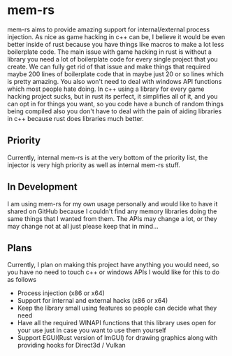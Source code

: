 # mem-rs
mem-rs aims to provide amazing support for internal/external process injection. As nice as game hacking in c++ can be, 
I believe it would be even better inside of rust because you have things like macros to make a lot less boilerplate code.
The main issue with game hacking in rust is without a library you need a lot of boilerplate code for every single project
that you create. We can fully get rid of that issue and make things that required maybe 200 lines of boilerplate code that
in maybe just 20 or so lines which is pretty amazing. You also won't need to deal with windows API functions which most 
people hate doing. In c++ using a library for every game hacking project sucks, but in rust its perfect, it simplifies
all of it, and you can opt in for things you want, so you code have a bunch of random things being compiled also you don't
have to deal with the pain of aiding libraries in c++ because rust does libraries much better.

## Priority
Currently, internal mem-rs is at the very bottom of the priority list, the injector is very high priority as well as internal
mem-rs stuff.

## In Development
I am using mem-rs for my own usage personally and would like to have it shared on GitHub because I couldn't find any memory 
libraries doing the same things that I wanted from them. The APIs may change a lot, or they may change not at all just 
please keep that in mind...

## Plans
Currently, I plan on making this project have anything you would need, so you have no need to touch c++ or windows APIs
I would like for this to do as follows
* Process injection (x86 or x64)
* Support for internal and external hacks (x86 or x64)
* Keep the library small using features so people can decide what they need
* Have all the required WINAPI functions that this library uses open for your use just in case you want to use them yourself
* Support EGUI(Rust version of ImGUI) for drawing graphics along with providing hooks for Direct3d / Vulkan